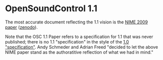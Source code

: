 # OpenSoundControl 1.1 

The most accurate document reflecting the 1.1 vision is the [NIME 2009
paper](files/2009-NIME-OSC-1.1.pdf)
([zenodo](https://zenodo.org/record/1177517)).

Note that the OSC 1.1 Paper refers to a specification for 1.1 that was
never published; there is no 1.1 "specification" in the style of the
[1.0 "specification"](spec-1_0.html).  Andy Schmeder and Adrian Freed
"decided to let the above NIME paper stand as the authoratitive
reflection of what we had in mind."
